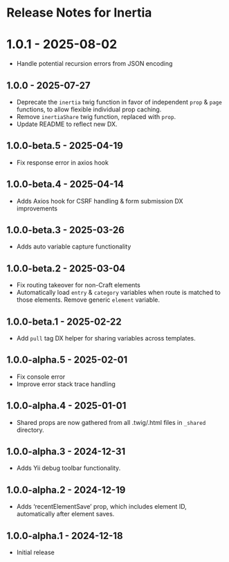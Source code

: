 # Release Notes for Inertia

# 1.0.1 - 2025-08-02

- Handle potential recursion errors from JSON encoding

## 1.0.0 - 2025-07-27

- Deprecate the `inertia` twig function in favor of independent `prop` & `page` functions, to allow flexible individual prop caching.
- Remove `inertiaShare` twig function, replaced with `prop`.
- Update README to reflect new DX.

## 1.0.0-beta.5 - 2025-04-19

- Fix response error in axios hook

## 1.0.0-beta.4 - 2025-04-14

- Adds Axios hook for CSRF handling & form submission DX improvements

## 1.0.0-beta.3 - 2025-03-26

- Adds auto variable capture functionality

## 1.0.0-beta.2 - 2025-03-04

- Fix routing takeover for non-Craft elements
- Automatically load `entry` & `category` variables when route is matched to those elements. Remove generic `element` variable.

## 1.0.0-beta.1 - 2025-02-22

- Add `pull` tag DX helper for sharing variables across templates.

## 1.0.0-alpha.5 - 2025-02-01

- Fix console error
- Improve error stack trace handling

## 1.0.0-alpha.4 - 2025-01-01

- Shared props are now gathered from all .twig/.html files in `_shared` directory.

## 1.0.0-alpha.3 - 2024-12-31

- Adds Yii debug toolbar functionality.

## 1.0.0-alpha.2 - 2024-12-19

- Adds ‘recentElementSave’ prop, which includes element ID, automatically after element saves.

## 1.0.0-alpha.1 - 2024-12-18

- Initial release
